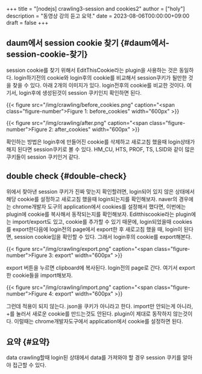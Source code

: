 +++
title = "[nodejs] crawling3-session and cookies2"
author = ["holy"]
description = "동영상 강의 듣고 요약."
date = 2023-08-06T00:00:00+09:00
draft = false
+++

## daum에서 session cookie 찾기 {#daum에서-session-cookie-찾기}

session cookie를 찾기 위해서 EditThisCookie라는 plugin을 사용하는 것은
동일하다. login하기전의 cookie와 login후의 cookie를 비교해서
session쿠키가 될만한 것을 찾을 수 있다. 아래 2개의 이미지가
있다. login전후의 cookie를 비교한 것이다. 여기서, login후에 생성된것이
session 쿠키인지 확인하면 된다.

<a id="figure--before-cookies"></a>

{{< figure src="/img/crawling/before_cookies.png" caption="<span class=\"figure-number\">Figure 1: </span>before_cookies" width="600px" >}}

<a id="figure--after-cookies"></a>

{{< figure src="/img/crawling/after.png" caption="<span class=\"figure-number\">Figure 2: </span>after_cookies" width="600px" >}}

확인하는 방법은 login후에 만들어진 cookie를 삭제하고 새로고침 했을때
login상태가 해지 된다면 session쿠키로 볼 수 있다. HM_CU, HTS, PROF,
TS, LSID와 같이 많은 쿠키들이 session 쿠키인거 같다.


## double check {#double-check}

위에서 찾아낸 session 쿠키가 진짜 맞는지 확인할려면, login되어 있지
않은 상태에서 해당 cookie를 설정하고 새로고침 했을때 login되는지를
확인해보자. naver의 경우에는 chrome개발자 도구의 application에서
cookies를 설정해서 했다면, 이번에는 plugin에 cookie를 복사해서
동작되는지를 확인해보자. Editthiscookie라는 plugin에는 import/export도
있고, cookie를 추가할 수 있기 때문에, login되었을때 cookies를
export한다음에 login전의 page에서 export한 후 새로고침 했을 때,
login이 된다면, session cookie임을 확인할 수 있다. 그래서 login후의
cookie를 export해본다.

<a id="figure--export"></a>

{{< figure src="/img/crawling/export.png" caption="<span class=\"figure-number\">Figure 3: </span>export" width="600px" >}}

export 버튼을 누르면 clipboard에 복사된다. login전의 page로
간다. 여기서 export한 cookie들을 import해보자.

<a id="figure--export"></a>

{{< figure src="/img/crawling/import.png" caption="<span class=\"figure-number\">Figure 4: </span>export" width="600px" >}}

그런데 적용이 되지 않는다. json을 쿠키가 아니라고 한다. import만
안되는게 아니라, +를 눌러서 새로운 cookie를 만드는것도
안된다. plugin이 제대로 동작하지 않는것이다. 이럴때는
chrome개발자도구에서 application에서 cookie를 설정하면 된다.


## 요약 {#요약}

data crawling할때 login된 상태에서 data를 가져와야 할 경우 session
쿠키를 알아야 접근할 수 있다.
